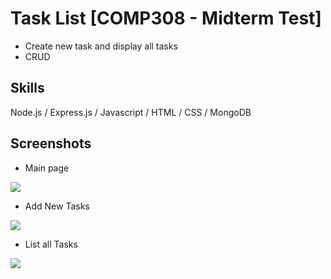 # Task List [COMP308 - Midterm Test]
- Create new task and display all tasks 
- CRUD 


## Skills
Node.js / Express.js / Javascript / HTML / CSS / MongoDB

## Screenshots

- Main page
<img src ="https://user-images.githubusercontent.com/59883982/110845343-868ce880-8278-11eb-9dde-7275e1db38c9.JPG">

- Add New Tasks
<img src = "https://user-images.githubusercontent.com/59883982/110845349-87be1580-8278-11eb-9df0-e26570bada25.JPG">

- List all Tasks
<img src = "https://user-images.githubusercontent.com/59883982/110845353-88ef4280-8278-11eb-9bdf-a94a472f3516.JPG">
